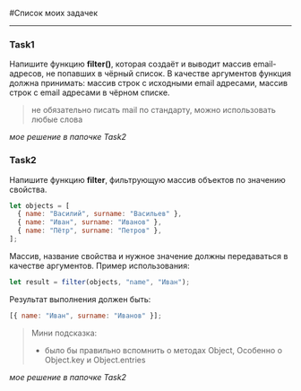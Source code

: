 #Список моих задачек

---

### Task1

Напишите функцию **filter()**, которая создаёт и выводит массив email-адресов, не попавших в чёрный список. В качестве аргументов функция должна принимать: массив строк с исходными email адресами, массив строк с email адресами в чёрном списке.

> не обязательно писать mail по стандарту, можно использовать любые слова

_мое решение в папочке Task2_

### Task2

Напишите функцию **filter**, фильтрующую массив объектов по значению свойства.

```js
let objects = [
  { name: "Василий", surname: "Васильев" },
  { name: "Иван", surname: "Иванов" },
  { name: "Пётр", surname: "Петров" },
];
```

Массив, название свойства и нужное значение должны передаваться в качестве аргументов. Пример использования:

```js
let result = filter(objects, "name", "Иван");
```

Результат выполнения должен быть:

```js
[{ name: "Иван", surname: "Иванов" }];
```

> Мини подсказка:
>
> - было бы правильно вспомнить о методах Object,
>   Особенно о Object.key и Object.entries

_мое решение в папочке Task2_

